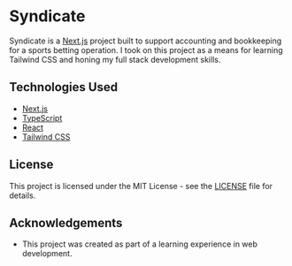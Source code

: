 # Syndicate

Syndicate is a [Next.js](https://nextjs.org/) project built to support accounting and bookkeeping for a sports betting operation. I took on this project as a means for learning Tailwind CSS and honing my full stack development skills.

## Technologies Used

- [Next.js](https://nextjs.org/)
- [TypeScript](https://www.typescriptlang.org/)
- [React](https://reactjs.org/)
- [Tailwind CSS](https://tailwindcss.com/)

## License

This project is licensed under the MIT License - see the [LICENSE](LICENSE) file for details.

## Acknowledgements

- This project was created as part of a learning experience in web development.
